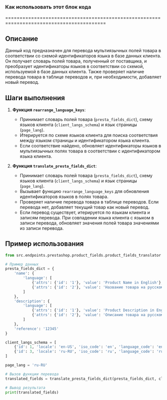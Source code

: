 ### Как использовать этот блок кода
=========================================================================================

Описание
-------------------------
Данный код предназначен для перевода мультиязычных полей товара в соответствии со схемой идентификаторов языка в базе данных клиента. Он получает словарь полей товара, полученный от поставщика, и преобразует идентификаторы языков в соответствии со схемой, используемой в базе данных клиента. Также проверяет наличие перевода товара в таблице переводов и, при необходимости, добавляет новый перевод.

Шаги выполнения
-------------------------
1. **Функция `rearrange_language_keys`**:
   - Принимает словарь полей товара (`presta_fields_dict`), схему языков клиента (`client_langs_schema`) и язык страницы (`page_lang`).
   - Итерируется по схеме языков клиента для поиска соответствия между языком страницы и идентификатором языка клиента.
   - Если соответствие найдено, обновляет идентификаторы языков в мультиязычных полях товара в соответствии с идентификатором языка клиента.

2. **Функция `translate_presta_fields_dict`**:
   - Принимает словарь полей товара (`presta_fields_dict`), схему языков клиента (`client_langs_schema`) и язык страницы (`page_lang`).
   - Вызывает функцию `rearrange_language_keys` для обновления идентификаторов языков в полях товара.
   - Проверяет наличие перевода товара в таблице переводов. Если перевода нет, добавляет текущий товар как новый перевод.
   - Если перевод существует, итерируется по языкам клиента и записям перевода. При совпадении языка клиента с языком в записи перевода, обновляет значения полей товара значениями из записи перевода.

Пример использования
-------------------------

```python
from src.endpoints.prestashop.product_fields.product_fields_translator import translate_presta_fields_dict

# Пример данных
presta_fields_dict = {
    'name': {
        'language': [
            {'attrs': {'id': '1'}, 'value': 'Product Name in English'},
            {'attrs': {'id': '2'}, 'value': 'Название товара на русском'}
        ]
    },
    'description': {
        'language': [
            {'attrs': {'id': '1'}, 'value': 'Product Description in English'},
            {'attrs': {'id': '2'}, 'value': 'Описание товара на русском'}
        ]
    },
    'reference': '12345'
}

client_langs_schema = [
    {'id': 1, 'locale': 'en-US', 'iso_code': 'en', 'language_code': 'en-us'},
    {'id': 3, 'locale': 'ru-RU', 'iso_code': 'ru', 'language_code': 'ru-ru'}
]

page_lang = 'ru-RU'

# Вызов функции перевода
translated_fields = translate_presta_fields_dict(presta_fields_dict, client_langs_schema, page_lang)

# Вывод результата
print(translated_fields)